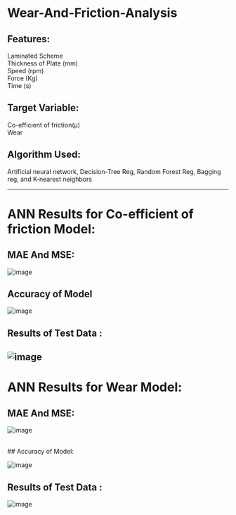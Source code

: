 # Wear-And-Friction-Analysis

## Features:
Laminated Scheme	<br>
Thickness of Plate (mm)<br>
Speed (rpm)<br>
Force (Kg)	<br>
Time (s)<br>

## Target Variable:
Co-efficient of friction(µ)<br>
Wear

## Algorithm Used:
Artificial neural network, Decision-Tree Reg, Random Forest Reg, Bagging reg, and K-nearest neighbors

------------------------------------------------------------------------------------------------------------------
# ANN Results for Co-efficient of friction Model:
## MAE And MSE:
![image](https://user-images.githubusercontent.com/90677720/205062778-868e85e3-31c0-48bd-b79b-17a1dfd7b048.png)
<br>
## Accuracy of Model
![image](https://user-images.githubusercontent.com/90677720/205062886-0bf69e49-9eb0-4c86-a4df-bb8a079f4fdf.png)
## Results of Test Data :
![image](https://user-images.githubusercontent.com/90677720/205063216-8db3ea3e-a4da-43fb-8144-d7ec91eb2fca.png)
------------------------------------------------------------------------------------------------------------------

# ANN Results for Wear Model:
## MAE And MSE:
![image](https://user-images.githubusercontent.com/90677720/205066337-9a2d9285-cafe-4003-97be-f2c7b4386b36.png)

<br>
## Accuracy of Model:

![image](https://user-images.githubusercontent.com/90677720/205064270-81dc2fcf-d553-4c83-8c4e-c3a07e299bcd.png)

## Results of Test Data :
![image](https://user-images.githubusercontent.com/90677720/205064308-52fe172d-d634-4435-90ed-491ffee91422.png)
